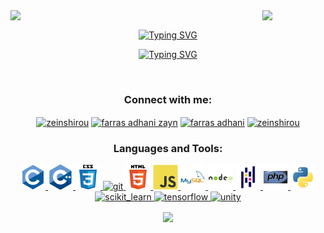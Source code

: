 <img align="left" width="20%" src="[https://c.tenor.com/TN87_Wr7ZewAAAAd/honkai-elysia.gif](https://tenor.com/bWFvV.gif)">
<img align="right" width="20%" src="[https://c.tenor.com/TN87_Wr7ZewAAAAd/honkai-elysia.gif](https://tenor.com/bWFvV.gif)">

<br>
<p align="center">
  <a href="https://git.io/typing-svg"
     ><img src="https://readme-typing-svg.herokuapp.com?font=Fira+Code&pause=2000&color=73F7C9&center=true&width=435&lines=%F0%9F%90%B1%E2%80%8D%F0%9F%91%A4+Zen+%F0%9F%90%B1%E2%80%8D%F0%9F%91%A4;%F0%9F%90%B1%E2%80%8D%F0%9F%8F%8D+Zeinshirou+%F0%9F%90%B1%E2%80%8D%F0%9F%8F%8D" alt="Typing SVG" />
  </a>
</p>
<p align="center">
  <a href="https://git.io/typing-svg">
  <img src="https://readme-typing-svg.herokuapp.com?font=Fira+Code&duration=2000&pause=1000&color=73F7C9&center=true&width=435&lines=%F0%9F%91%8B+Welcome++%7C++%E3%81%84%E3%82%89%E3%81%A3%E3%81%97%E3%82%83%E3%81%84%E3%81%BE%E3%81%9B%E3%83%BC+%F0%9F%91%8B;%F0%9F%91%A8%E2%80%8D%F0%9F%92%BB+My+Name+Is+Zen+%F0%9F%91%A8%E2%80%8D%F0%9F%92%BB;%F0%9F%91%80+Have+A+Look+%F0%9F%91%80;%F0%9F%98%8A+And+Have+A+Nice+Day+%F0%9F%98%8A" alt="Typing SVG" />
  </a>
</p>
</br>

<h3 align="center">Connect with me:</h3>
<p align="center">
  <a href="https://twitter.com/zeinshirou" target="blank"><img align="center" src="https://raw.githubusercontent.com/rahuldkjain/github-profile-readme-generator/master/src/images/icons/Social/twitter.svg" alt="zeinshirou" height="30" width="40" /></a>
  <a href="https://linkedin.com/in/farras adhani zayn" target="blank"><img align="center" src="https://raw.githubusercontent.com/rahuldkjain/github-profile-readme-generator/master/src/images/icons/Social/linked-in-alt.svg" alt="farras adhani zayn" height="30" width="40" /></a>
  <a href="https://stackoverflow.com/users/farras adhani" target="blank"><img align="center" src="https://raw.githubusercontent.com/rahuldkjain/github-profile-readme-generator/master/src/images/icons/Social/stack-overflow.svg" alt="farras adhani" height="30" width="40" /></a>
  <a href="https://instagram.com/zeinshirou" target="blank"><img align="center" src="https://raw.githubusercontent.com/rahuldkjain/github-profile-readme-generator/master/src/images/icons/Social/instagram.svg" alt="zeinshirou" height="30" width="40" /></a>
</p>

<h3 align="center">Languages and Tools:</h3>
<p align="center"> <a href="https://www.cprogramming.com/" target="_blank" rel="noreferrer"> <img src="https://raw.githubusercontent.com/devicons/devicon/master/icons/c/c-original.svg" alt="c" width="40" height="40"/> </a> <a href="https://www.w3schools.com/cpp/" target="_blank" rel="noreferrer"> <img src="https://raw.githubusercontent.com/devicons/devicon/master/icons/cplusplus/cplusplus-original.svg" alt="cplusplus" width="40" height="40"/> </a> <a href="https://www.w3schools.com/css/" target="_blank" rel="noreferrer"> <img src="https://raw.githubusercontent.com/devicons/devicon/master/icons/css3/css3-original-wordmark.svg" alt="css3" width="40" height="40"/> </a> <a href="https://git-scm.com/" target="_blank" rel="noreferrer"> <img src="https://www.vectorlogo.zone/logos/git-scm/git-scm-icon.svg" alt="git" width="40" height="40"/> </a> <a href="https://www.w3.org/html/" target="_blank" rel="noreferrer"> <img src="https://raw.githubusercontent.com/devicons/devicon/master/icons/html5/html5-original-wordmark.svg" alt="html5" width="40" height="40"/> </a> <a href="https://developer.mozilla.org/en-US/docs/Web/JavaScript" target="_blank" rel="noreferrer"> <img src="https://raw.githubusercontent.com/devicons/devicon/master/icons/javascript/javascript-original.svg" alt="javascript" width="40" height="40"/> </a> <a href="https://www.mysql.com/" target="_blank" rel="noreferrer"> <img src="https://raw.githubusercontent.com/devicons/devicon/master/icons/mysql/mysql-original-wordmark.svg" alt="mysql" width="40" height="40"/> </a> <a href="https://nodejs.org" target="_blank" rel="noreferrer"> <img src="https://raw.githubusercontent.com/devicons/devicon/master/icons/nodejs/nodejs-original-wordmark.svg" alt="nodejs" width="40" height="40"/> </a> <a href="https://pandas.pydata.org/" target="_blank" rel="noreferrer"> <img src="https://raw.githubusercontent.com/devicons/devicon/2ae2a900d2f041da66e950e4d48052658d850630/icons/pandas/pandas-original.svg" alt="pandas" width="40" height="40"/> </a> <a href="https://www.php.net" target="_blank" rel="noreferrer"> <img src="https://raw.githubusercontent.com/devicons/devicon/master/icons/php/php-original.svg" alt="php" width="40" height="40"/> </a> <a href="https://www.python.org" target="_blank" rel="noreferrer"> <img src="https://raw.githubusercontent.com/devicons/devicon/master/icons/python/python-original.svg" alt="python" width="40" height="40"/> </a> <a href="https://scikit-learn.org/" target="_blank" rel="noreferrer"> <img src="https://upload.wikimedia.org/wikipedia/commons/0/05/Scikit_learn_logo_small.svg" alt="scikit_learn" width="40" height="40"/> </a> <a href="https://www.tensorflow.org" target="_blank" rel="noreferrer"> <img src="https://www.vectorlogo.zone/logos/tensorflow/tensorflow-icon.svg" alt="tensorflow" width="40" height="40"/> </a> <a href="https://unity.com/" target="_blank" rel="noreferrer"> <img src="https://www.vectorlogo.zone/logos/unity3d/unity3d-icon.svg" alt="unity" width="40" height="40"/> </a> </p>

<p align="center">
  <img align="center" src="https://github-readme-streak-stats.herokuapp.com?user=Zen&theme=nightowl">
</p>
